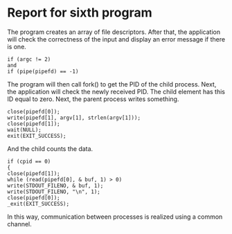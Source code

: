 # Report for sixth program

The program creates an array of file descriptors.
After that, the application will check the correctness of the input and display an error message if there is one.
```
if (argc != 2)
and
if (pipe(pipefd) == -1)
```

The program will then call fork() to get the PID of the child process. 
Next, the application will check the newly received PID. 
The child element has this ID equal to zero. Next, the parent process writes something.
```
close(pipefd[0]);
write(pipefd[1], argv[1], strlen(argv[1]));
close(pipefd[1]);
wait(NULL);
exit(EXIT_SUCCESS);
```

And the child counts the data.
```
if (cpid == 0)
{
close(pipefd[1]);
while (read(pipefd[0], & buf, 1) > 0)
write(STDOUT_FILENO, & buf, 1);
write(STDOUT_FILENO, "\n", 1);
close(pipefd[0]);
_exit(EXIT_SUCCESS);
```

In this way, communication between processes is realized using a common channel.
